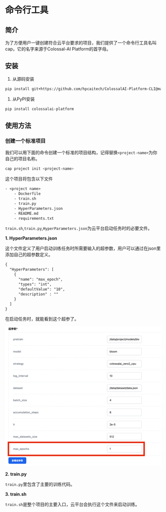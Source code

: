 # 命令行工具

## 简介

为了方便用户一键创建符合云平台要求的项目，我们提供了一个命令行工具名叫cap，它的名字来源于Colossal-AI Platform的首字母。

## 安装

1. 从源码安装

```bash
pip install git+https://github.com/hpcaitech/ColossalAI-Platform-CLI@main
```

1. 从PyPI安装

```bash
pip install colossalai-platform
```

## 使用方法

### 创建一个标准项目

我们可以用下面的命令创建一个标准的项目结构，记得替换`<project-name>`为你自己的项目名称。

```bash
cap project init <project-name>
```

这个项目将包含以下文件

```
- <project name>
    - Dockerfile
    - train.sh
    - train.py
    - HyperParameters.json
    - README.md
    - requirements.txt
```

`train.sh`,`train.py`,`HyperParameters.json`为云平台启动任务时的必要文件。

**1. HyperParameters.json**

这个文件定义了用户启动训练任务时所需要输入的超参数，用户可以通过在json里添加自己的超参数定义。

```
{
  "HyperParameters": [
    {
      "name": "max_epoch",
      "types": "int",
      "defaultValue": "10",
      "description" : ""
    }
  ]
}
```
在启动任务时，就能看到这个超参了。

![Hyper Parameters](./images/hyperparams.png)

**2. train.py**

`train.py`里包含了主要的训练代码。

**3. train.sh**

`train.sh`是整个项目的主要入口，云平台会执行这个文件来启动训练。
